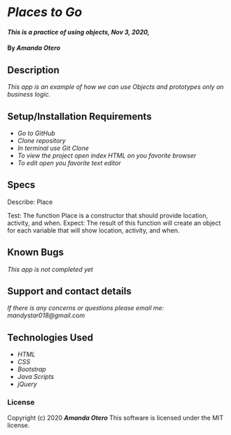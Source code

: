 # _Places to Go_

#### _This is a practice of using objects, Nov 3, 2020,_

#### By _**Amanda Otero**_

## Description

_This app is an example of how we can use Objects and prototypes only on business logic._

## Setup/Installation Requirements

* _Go to GitHub_
* _Clone repository_
* _In terminal use Git Clone_
* _To view the project open index HTML on you favorite browser_
* _To edit open you favorite text editor_

## Specs

Describe: Place

Test: The function Place is a constructor that should provide location, activity, and when.
Expect: The result of this function will create an object for each variable that will show location, activity, and when.

## Known Bugs

_This app is not completed yet_

## Support and contact details

_If there is any concerns or questions please email me: mandystar018@gmail.com_

## Technologies Used

* _HTML_
* _CSS_
* _Bootstrap_
* _Java Scripts_
* _jQuery_

### License

Copyright (c) 2020 **_Amanda Otero_**
This software is licensed under the MIT license.